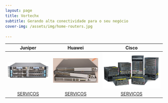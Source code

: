 ```yaml
---
layout: page
title: Vortechx
subtitle: Gerando alta conectividade para o seu negócio
cover-img: /assets/img/home-routers.jpg

---
```

| <center>Juniper</center> | <center>Huawei</center> | <center>Cisco</center> |
| :------ |:--- | :--- |
| ![Optional Text](/assets/img/juniper.jpeg) | ![Optional Text](/assets/img/huawei.jpg) | ![Optional Text](/assets/img/cisco.jpg)  |
| <center>[SERVIÇOS](https://vortechx.github.io/servicos/)</center> | <center>[SERVIÇOS](https://vortechx.github.io/servicos/)</center> | <center>[SERVIÇOS](https://vortechx.github.io/servicos/)</center> |


